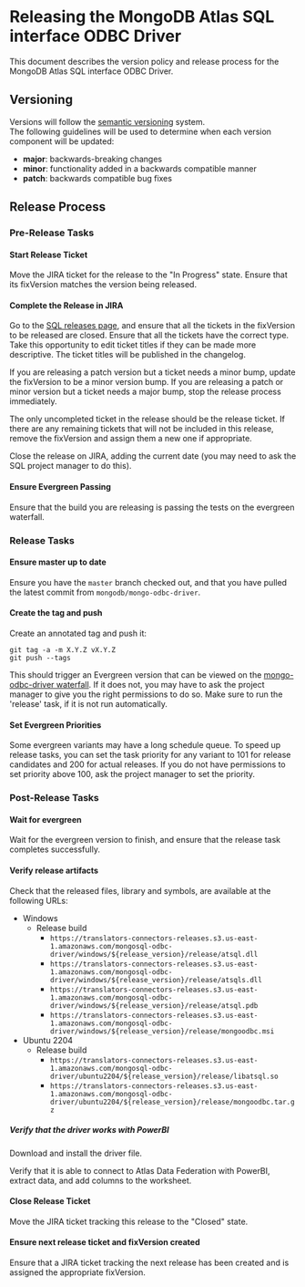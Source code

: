 # Releasing the MongoDB Atlas SQL interface ODBC Driver

This document describes the version policy and release process for the MongoDB Atlas SQL interface ODBC Driver.

## Versioning
Versions will follow the [semantic versioning](https://semver.org/) system.  
The following guidelines will be used to determine when each version component will be updated:
- **major**: backwards-breaking changes
- **minor**: functionality added in a backwards compatible manner
- **patch**: backwards compatible bug fixes

## Release Process
### Pre-Release Tasks

#### Start Release Ticket
Move the JIRA ticket for the release to the "In Progress" state.
Ensure that its fixVersion matches the version being released.

#### Complete the Release in JIRA
Go to the [SQL releases page](https://jira.mongodb.org/projects/SQL?selectedItem=com.atlassian.jira.jira-projects-plugin%3Arelease-page&status=unreleased), and ensure that all the tickets in the fixVersion to be released are closed.
Ensure that all the tickets have the correct type. Take this opportunity to edit ticket titles if they can be made more descriptive.
The ticket titles will be published in the changelog.

If you are releasing a patch version but a ticket needs a minor bump, update the fixVersion to be a minor version bump.
If you are releasing a patch or minor version but a ticket needs a major bump, stop the release process immediately.

The only uncompleted ticket in the release should be the release ticket.
If there are any remaining tickets that will not be included in this release, remove the fixVersion and assign them a new one if appropriate.

Close the release on JIRA, adding the current date (you may need to ask the SQL project manager to do this).

#### Ensure Evergreen Passing
Ensure that the build you are releasing is passing the tests on the evergreen waterfall.

### Release Tasks

#### Ensure master up to date
Ensure you have the `master` branch checked out, and that you have pulled the latest commit from `mongodb/mongo-odbc-driver`.

#### Create the tag and push
Create an annotated tag and push it:
```
git tag -a -m X.Y.Z vX.Y.Z
git push --tags
```
This should trigger an Evergreen version that can be viewed on the [mongo-odbc-driver waterfall](https://evergreen.mongodb.com/waterfall/mongosql-odbc-driver).
If it does not, you may have to ask the project manager to give you the right permissions to do so.
Make sure to run the 'release' task, if it is not run automatically.

#### Set Evergreen Priorities
Some evergreen variants may have a long schedule queue.
To speed up release tasks, you can set the task priority for any variant to 101 for release candidates and 200 for actual releases.
If you do not have permissions to set priority above 100, ask the project manager to set the
priority.

### Post-Release Tasks

#### Wait for evergreen
Wait for the evergreen version to finish, and ensure that the release task completes successfully.

#### Verify release artifacts
Check that the released files, library and symbols, are available at the following URLs:
- Windows
  - Release build
    - `https://translators-connectors-releases.s3.us-east-1.amazonaws.com/mongosql-odbc-driver/windows/${release_version}/release/atsql.dll`
    - `https://translators-connectors-releases.s3.us-east-1.amazonaws.com/mongosql-odbc-driver/windows/${release_version}/release/atsqls.dll`
    - `https://translators-connectors-releases.s3.us-east-1.amazonaws.com/mongosql-odbc-driver/windows/${release_version}/release/atsql.pdb`
    - `https://translators-connectors-releases.s3.us-east-1.amazonaws.com/mongosql-odbc-driver/windows/${release_version}/release/mongoodbc.msi`
- Ubuntu 2204
  - Release build
    - `https://translators-connectors-releases.s3.us-east-1.amazonaws.com/mongosql-odbc-driver/ubuntu2204/${release_version}/release/libatsql.so`  
    - `https://translators-connectors-releases.s3.us-east-1.amazonaws.com/mongosql-odbc-driver/ubuntu2204/${release_version}/release/mongoodbc.tar.gz`

##### Verify that the driver works with PowerBI
Download and install the driver file.

Verify that it is able to connect to Atlas Data Federation with PowerBI, extract data,
and add columns to the worksheet.

#### Close Release Ticket
Move the JIRA ticket tracking this release to the "Closed" state.

#### Ensure next release ticket and fixVersion created
Ensure that a JIRA ticket tracking the next release has been created
and is assigned the appropriate fixVersion.
